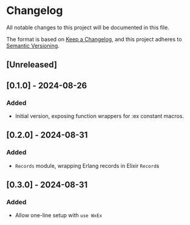 # Changelog

All notable changes to this project will be documented in this file.

The format is based on [Keep a Changelog](https://keepachangelog.com/en/1.1.0/),
and this project adheres to [Semantic Versioning](https://semver.org/spec/v2.0.0.html).

## [Unreleased]

## [0.1.0] - 2024-08-26

### Added

- Initial version, exposing function wrappers for :ex constant macros.

## [0.2.0] - 2024-08-31

### Added

- `Records` module, wrapping Erlang records in Elixir `Record`s

## [0.3.0] - 2024-08-31

### Added

- Allow one-line setup with `use WxEx`

